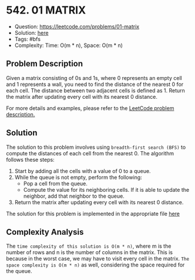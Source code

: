 # 542. 01 MATRIX

* Question: https://leetcode.com/problems/01-matrix
* Solution: [here](Solution.java)
* Tags: #bfs
* Complexity: Time: O(m * n), Space: O(m * n)

## Problem Description

Given a matrix consisting of 0s and 1s, where 0 represents an empty cell and 1 represents a wall, you need to find the
distance of the nearest 0 for each cell. The distance between two adjacent cells is defined as 1. Return the matrix
after updating every cell with its nearest 0 distance.

For more details and examples, please refer to
the [LeetCode problem description.](https://leetcode.com/problems/01-matrix)

## Solution
The solution to this problem involves using `breadth-first search (BFS)` to compute the distances of each cell from the
nearest 0. The algorithm follows these steps:

1. Start by adding all the cells with a value of 0 to a queue.
2. While the queue is not empty, perform the following:
    * Pop a cell from the queue.
    * Compute the value for its neighboring cells. If it is able to update the neighbor, add that neighbor to the queue.
3. Return the matrix after updating every cell with its nearest 0 distance.

The solution for this problem is implemented in the appropriate file [here](Solution.java)

## Complexity Analysis
The `time complexity of this solution is O(m * n)`, where m is the number of rows and n is the number of columns in the
matrix. This is because in the worst case, we may have to visit every cell in the matrix. `The space complexity is O(m *
n)` as well, considering the space required for the queue.